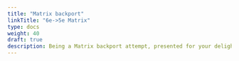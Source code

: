 ```yaml
---
title: "Matrix backport"
linkTitle: "6e->5e Matrix"
type: docs  
weight: 40 
draft: true
description: Being a Matrix backport attempt, presented for your delight (doubtful) and utility (maybe)
---
```



